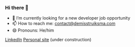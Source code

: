 ### Hi there 👋

- 🔭 I’m currently looking for a new developer job opportunity
- 📫 How to reach me: contact@demisstruiksma.com
- 😄 Pronouns: He/him

[LinkedIn](https://linkedin.com/in/demisstruiksma)
[Personal site](http://demis.io) (under construction)
